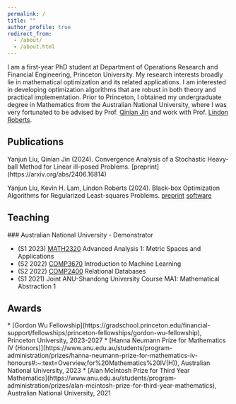```yaml
---
permalink: /
title: ""
author_profile: true
redirect_from: 
  - /about/
  - /about.html
---
```

I am a first-year PhD student at Department of Operations Research and Financial Engineering, Princeton University. My research interests broadly lie in mathematical optimization and its related applications. I am interested in developing optimization algorithms that are robust in both theory and practical implementation.
Prior to Princeton, I obtained my undergraduate degree in Mathematics from the Australian National University, where I was very fortunated to be advised by Prof. [Qinian Jin](https://researchers.anu.edu.au/researchers/jin-q) and work with Prof. [Lindon Roberts](https://lindonroberts.github.io/).

<h2 id="publications">Publications</h2>
Yanjun Liu, Qinian Jin (2024). Convergence Analysis of a Stochastic Heavy-ball Method for Linear ill-posed Problems. 
[preprint](https://arxiv.org/abs/2406.16814)

Yanjun Liu, Kevin H. Lam, Lindon Roberts (2024). Black-box Optimization Algorithms for Regularized Least-squares Problems.
[preprint](https://arxiv.org/abs/2407.14915) [software](https://github.com/yanjunliu-regina/dfols/tree/yanjun-dfols)

<h2 id="teaching">Teaching</h2>
### Australian National University - Demonstrator

* (S1 2023) [MATH2320](https://programsandcourses.anu.edu.au/2023/course/MATH2320) Advanced Analysis 1: Metric Spaces and Applications
* (S2 2022) [COMP3670](https://programsandcourses.anu.edu.au/2022/course/COMP3670) Introduction to Machine Learning
* (S2 2022) [COMP2400](https://programsandcourses.anu.edu.au/2022/course/COMP2400) Relational Databases
* (S1 2021) Joint ANU-Shandong University Course MA1: Mathematical Abstraction 1

<h2 id="awards">Awards</h2>
* [Gordon Wu Fellowship](https://gradschool.princeton.edu/financial-support/fellowships/princeton-fellowships/gordon-wu-fellowship), Princeton University, 2023-2027
* [Hanna Neumann Prize for Mathematics IV (Honors)](https://www.anu.edu.au/students/program-administration/prizes/hanna-neumann-prize-for-mathematics-iv-honours#:~:text=Overview,for%20Mathematics%20IV(H)), Australian National University, 2023
* [Alan McIntosh Prize for Third Year Mathematics](https://www.anu.edu.au/students/program-administration/prizes/alan-mcintosh-prize-for-third-year-mathematics), Australian National University, 2021
